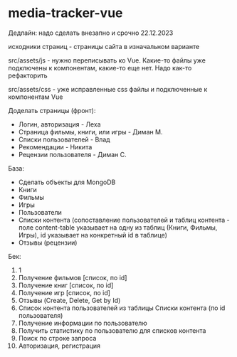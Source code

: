 # media-tracker-vue
Дедлайн: надо сделать внезапно и срочно 22.12.2023

исходники страниц - страницы сайта в изначальном варианте

src/assets/js - нужно переписывать ко Vue. Какие-то файлы уже подключены к компонентам, какие-то еще нет. 
Надо как-то рефакторить

src/assets/css - уже исправленные css файлы и подключенные к компонентам Vue


Доделать страницы (фронт):
 - Логин, авторизация - Леха
 - Страница фильмы, книги, или игры - Диман М.
 - Списки пользователей - Влад
 - Рекомендации - Никита 
 - Рецензии пользователя - Диман С.

База:
 - Сделать объекты для MongoDB
  - Книги
  - Фильмы
  - Игры
  - Пользователи
  - Списки контента (сопоставление пользователей и таблиц контента - поле content-table указывает на одну из таблиц (Книги, Фильмы, Игры), id указывает на конкретный id в таблице)
  - Отзывы (рецензии)

Бек:
1. 1
2. Получение фильмов [список, по id]
3. Получение книг [список, по id]
4. Получение игр [список, по id]
5. Отзывы (Create, Delete, Get by Id)
6. Список контента пользователей из таблицы Списки контента (по id пользователя)
7. Получение информации по пользователю
8. Получить статистику по пользователю для списков контента
9. Поиск по строке запроса
10. Авторизация, регистрация

